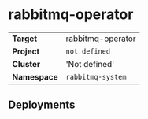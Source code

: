 # rabbitmq-operator

|||
| --- | --- |
| **Target** | rabbitmq-operator |
| **Project**     | `not defined`|
| **Cluster**     |  'Not defined'  |
| **Namespace**   | `rabbitmq-system` |


## Deployments
